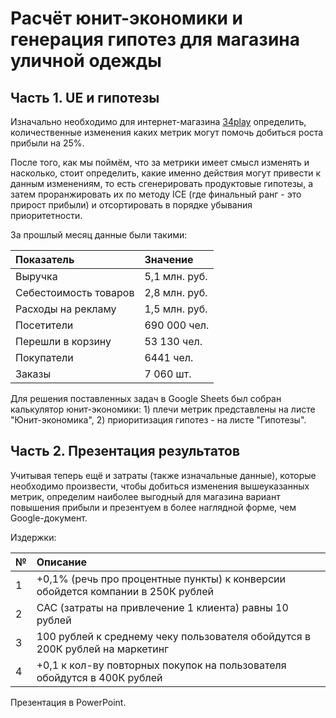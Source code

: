 # Расчёт юнит-экономики и генерация гипотез для магазина уличной одежды

## Часть 1. UE и гипотезы
Изначально необходимо для интернет-магазина [34play](https://www.34play.me/) определить, количественные изменения каких метрик могут помочь добиться роста прибыли на 25%.

После того, как мы поймём, что за метрики имеет смысл изменять и насколько, стоит определить, какие именно действия могут привести к данным изменениям, то есть сгенерировать продуктовые гипотезы, а затем проранжировать их по методу ICE (где финальный ранг - это прирост прибыли) и отсортировать в порядке убывания приоритетности.

За прошлый месяц данные были такими:

|Показатель |Значение|
|:-----------|:---------|
|Выручка|5,1 млн. руб.|
|Себестоимость товаров|2,8 млн. руб.|
|Расходы на рекламу|1,5 млн. руб.|
|Посетители|690 000 чел.|
|Перешли в корзину|53 130 чел.|
|Покупатели|6441 чел.|
|Заказы|7 060 шт.|

Для решения поставленных задач в Google Sheets был собран калькулятор юнит-экономики: 1) плечи метрик представлены на листе "Юнит-экономика", 2) приоритизация гипотез - на листе "Гипотезы".

## Часть 2. Презентация результатов
Учитывая теперь ещё и затраты (также изначальные данные), которые необходимо произвести, чтобы добиться изменения вышеуказанных метрик, определим наиболее выгодный для магазина вариант повышения прибыли и презентуем в более наглядной форме, чем Google-документ.

Издержки:

|№|Описание|
|:-|:------|
|1|+0,1% (речь про процентные пункты) к конверсии обойдется компании в 250К рублей|
|2|CAC (затраты на привлечение 1 клиента) равны 10 рублей|
|3|100 рублей к среднему чеку пользователя обойдутся в 200К рублей на маркетинг|
|4|+0,1 к кол-ву повторных покупок на пользователя обойдутся в 400К рублей|
  
Презентация в PowerPoint.
